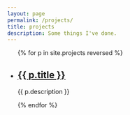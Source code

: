```yaml
---
layout: page
permalink: /projects/
title: projects
description: Some things I've done.
---
```


<ul class="post-list">
{% for p in site.projects reversed %}
    <li>
        <h2><a class="project-title" href="{{ p.url | prepend: site.baseurl }}">{{ p.title }}</a></h2>
        <!-- <p class="post-meta">{{ p.date | date: '%B %-d, %Y — %H:%M' }}</p> -->
        <p class="post-meta">{{ p.description }}</p>
      </li>
{% endfor %}
</ul>
